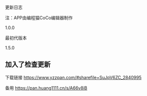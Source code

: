 更新日志

注：APP由编程猫CoCo编辑器制作

1.0.0

最初代版本

1.5.0

加入了检查更新
---------------------------------------------------------------------
下载链接
https://www.yzzpan.com/#sharefile=SuJpV6ZC_2840995

备用
https://pan.huang1111.cn/s/A66v8iB